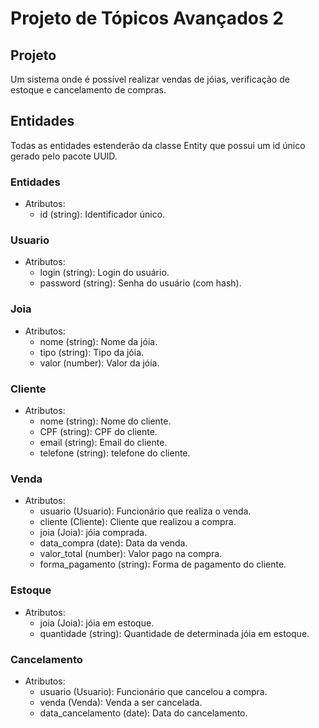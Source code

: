 # Projeto de Tópicos Avançados 2

## Projeto
Um sistema onde é possível realizar vendas de jóias, verificação de estoque e cancelamento de compras.

## Entidades
Todas as entidades estenderão da classe Entity que possui um id único gerado pelo pacote UUID.

### Entidades
- Atributos:
  - id (string): Identificador único.

### Usuario
- Atributos:
  - login (string): Login do usuário.
  - password (string): Senha do usuário (com hash).

### Joia
- Atributos:
  - nome (string): Nome da jóia.
  - tipo (string): Tipo da jóia.
  - valor (number): Valor da jóia.

### Cliente
- Atributos:
  - nome (string): Nome do cliente.
  - CPF (string): CPF do cliente.
  - email (string): Email do cliente.
  - telefone (string): telefone do cliente.

### Venda
- Atributos:
  - usuario (Usuario): Funcionário que realiza o venda.
  - cliente (Cliente): Cliente que realizou a compra.
  - joia (Joia): jóia comprada.
  - data_compra (date): Data da venda.
  - valor_total (number): Valor pago na compra.
  - forma_pagamento (string): Forma de pagamento do cliente.

### Estoque
- Atributos:
  - joia (Joia): jóia em estoque.
  - quantidade (string): Quantidade de determinada jóia em estoque.
  
### Cancelamento
- Atributos:
  - usuario (Usuario): Funcionário que cancelou a compra.
  - venda (Venda): Venda a ser cancelada.
  - data_cancelamento (date): Data do cancelamento.